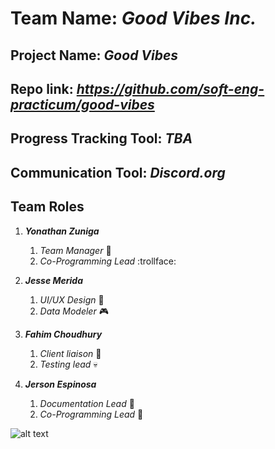 # Team Name: *Good Vibes Inc.*

## Project Name: *Good Vibes*

## Repo link: *https://github.com/soft-eng-practicum/good-vibes*

## Progress Tracking Tool: *TBA*

## Communication Tool: *Discord.org*

## Team Roles
1. _**Yonathan Zuniga**_
	1. *Team Manager* :bacon:
	2. *Co-Programming Lead* :trollface:
2. _**Jesse Merida**_
	1. *UI/UX Design* :sushi:
	2. *Data Modeler* :video_game:
3. _**Fahim Choudhury**_
	1. *Client liaison* :rabbit:
	2. *Testing lead* :skull:
	
4. _**Jerson Espinosa**_
	1. *Documentation Lead* :hear_no_evil:
	2. *Co-Programming Lead* :see_no_evil:
	

![alt text](https://cdn.discordapp.com/attachments/664843822668447754/671874986083876884/images.png "Logo Title Text 1")
